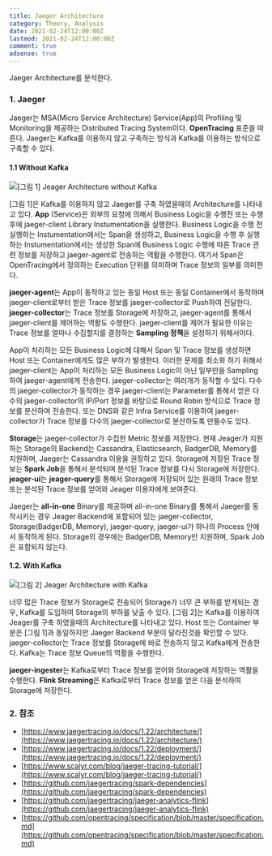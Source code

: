 ```yaml
---
title: Jaeger Architecture
category: Theory, Analysis
date: 2021-02-24T12:00:00Z
lastmod: 2021-02-24T12:00:00Z
comment: true
adsense: true
---
```


Jaeger Architecture를 분석한다.

### 1. Jaeger

Jaeger는 MSA(Micro Service Architecture) Service(App)의 Profiling 및 Monitoring을 제공하는 Distributed Tracing System이다. **OpenTracing** 표준을 따른다. Jaeger는 Kafka를 이용하지 않고 구축하는 방식과 Kafka를 이용하는 방식으로 구축할 수 있다.

#### 1.1 Without Kafka

![[그림 1] Jeager Architecture without Kafka]({{site.baseurl}}/images/theory_analysis/Jeager_Architecture/Jeager_Architecture_without_Kafka.PNG)

[그림 1]은 Kafka를 이용하지 않고 Jaeger를 구축 하였을때의 Architecture를 나타내고 있다. **App** (Service)은 외부의 요청에 의해서 Business Logic을 수행전 또는 수행후에 jaeger-client Library Instumentation을 실행한다. Business Logic을 수행 전 실행하는 Instumentation에서는 Span을 생성하고, Business Logic을 수행 후 실행하는 Instumentation에서는 생성한 Span에 Business Logic 수행에 따른 Trace 관련 정보를 저장하고 jaeger-agent로 전송하는 역활을 수행한다. 여기서 Span은 OpenTracing에서 정의하는 Execution 단위를 의미하며 Trace 정보의 일부를 의미한다.

**jaeger-agent**는 App이 동작하고 있는 동일 Host 또는 동일 Container에서 동작하며 jaeger-client로부터 받은 Trace 정보를 jaeger-collector로 Push하여 전달한다. **jaeger-collector**는 Trace 정보를 Storage에 저장하고, jaeger-agent를 통해서 jaeger-client를 제어하는 역활도 수행한다. jaeger-client를 제어가 필요한 이유는 Trace 정보를 얼마나 수집할지를 결정하는 **Sampling 정책**을 설정하기 위해서이다.

App이 처리하는 모든 Business Logic에 대해서 Span 및 Trace 정보를 생성하면 Host 또는 Container에게도 많은 부하가 발생한다. 이러한 문제를 최소화 하기 위해서 jaeger-client는 App이 처리하는 모든 Business Logic이 아닌 일부만을 Sampling하여 jaeger-agent에게 전송한다. jaeger-collector는 여러개가 동작할 수 있다. 다수의 jaeger-collector가 동작하는 경우 jaeger-client는 Parameter를 통해서 얻은 다수의 jaeger-collector의 IP/Port 정보를 바탕으로 Round Robin 방식으로 Trace 정보를 분산하여 전송한다. 또는 DNS와 같은 Infra Service를 이용하여 jaeger-collector가 Trace 정보를 다수의 jaeger-collector로 분산하도록 만들수도 있다.

**Storage**는 jaeger-collector가 수집한 Metric 정보를 저장한다. 현재 Jeager가 지원하는 Storage의 Backend는 Cassandra, Elasticsearch, BadgerDB, Memory를 지원하며, Jaeger는 Cassandra 이용을 권장하고 있다. Storage에 저장된 Trace 정보는 **Spark Job**을 통해서 분석되며 분석된 Trace 정보를 다시 Storage에 저장한다. **jeager-ui**는 **jeager-query**를 통해서 Storage에 저장되어 있는 원래의 Trace 정보 또는 분석된 Trace 정보를 얻어와 Jeager 이용자에게 보여준다.

Jaeger는 **all-in-one** Binary를 제공하며 all-in-one Binary를 통해서 Jaeger를 동작시키는 경우 Jeager Backend에 포함되어 있는 jaeger-collector, Storage(BadgerDB, Memory), jaeger-query, jaeger-ui가 하나의 Process 안에서 동작하게 된다. Storage의 경우에는 BadgerDB, Memory만 지원하며, Spark Job은 포함되지 않는다.

#### 1.2. With Kafka

![[그림 2] Jeager Architecture with Kafka]({{site.baseurl}}/images/theory_analysis/Jeager_Architecture/Jeager_Architecture_with_Kafka.PNG)

너무 많은 Trace 정보가 Storage로 전송되어 Storage가 너무 큰 부하를 받게되는 경우, Kafka를 도입하여 Storage의 부하를 낮출 수 있다. [그림 2]는 Kafka를 이용하여 Jeager를 구축 하였을때의 Architecture를 나타내고 있다. Host 또는 Container 부분은 [그림 1]과 동일하지만 Jaeger Backend 부분이 달라진것을 확인할 수 있다. jaeger-collector는 Trace 정보를 Storage에 바로 전송하지 않고 Kafka에게 전송한다. Kafka는 Trace 정보 Queue의 역활을 수행한다.

**jaeger-ingester**는 Kafka로부터 Trace 정보를 얻어와 Storage에 저장하는 역활을 수행한다. **Flink Streaming**은 Kafka로부터 Trace 정보를 얻은 다음 분석하여 Storage에 저장한다.

### 2. 참조

* [https://www.jaegertracing.io/docs/1.22/architecture/](https://www.jaegertracing.io/docs/1.22/architecture/)
* [https://www.jaegertracing.io/docs/1.22/deployment/](https://www.jaegertracing.io/docs/1.22/deployment/)
* [https://www.scalyr.com/blog/jaeger-tracing-tutorial/](https://www.scalyr.com/blog/jaeger-tracing-tutorial/)
* [https://github.com/jaegertracing/spark-dependencies](https://github.com/jaegertracing/spark-dependencies)
* [https://github.com/jaegertracing/jaeger-analytics-flink](https://github.com/jaegertracing/jaeger-analytics-flink)
* [https://github.com/opentracing/specification/blob/master/specification.md](https://github.com/opentracing/specification/blob/master/specification.md)